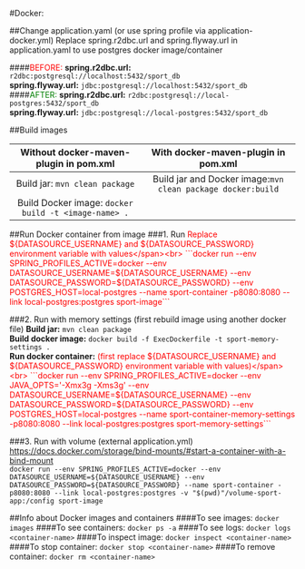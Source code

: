 #Docker:

##Change application.yaml (or use spring profile via application-docker.yml)
Replace spring.r2dbc.url and spring.flyway.url in application.yaml to use postgres docker image/container

####<span style="color:red">BEFORE:</span>
**spring.r2dbc.url:**
```r2dbc:postgresql://localhost:5432/sport_db```<br>
**spring.flyway.url:**
```jdbc:postgresql://localhost:5432/sport_db```
####<span style="color:green">AFTER:</span>
**spring.r2dbc.url:**
```r2dbc:postgresql://local-postgres:5432/sport_db```<br>
**spring.flyway.url:**
```jdbc:postgresql://local-postgres:5432/sport_db```

##Build images

|Without docker-maven-plugin in pom.xml| With docker-maven-plugin in pom.xml |
|:---:|:---:|
|Build jar: ```mvn clean package```| Build jar and Docker image:```mvn clean package docker:build``` |
|Build Docker image: ```docker build -t <image-name> .```||

##Run Docker container from image
###1. Run
<span style="color:red">Replace ${DATASOURCE_USERNAME} and ${DATASOURCE_PASSWORD} environment variable with values</span><br>
```docker run --env SPRING_PROFILES_ACTIVE=docker --env DATASOURCE_USERNAME=${DATASOURCE_USERNAME} --env DATASOURCE_PASSWORD=${DATASOURCE_PASSWORD} --env POSTGRES_HOST=local-postgres --name sport-container -p8080:8080 --link local-postgres:postgres sport-image```

###2. Run with memory settings (first rebuild image using another docker file)
**Build jar:** ```mvn clean package```<br>
**Build docker image:** ```docker build -f ExecDockerfile -t sport-memory-settings .```<br>
**Run docker container:**
<span style="color:red">(first replace ${DATASOURCE_USERNAME} and ${DATASOURCE_PASSWORD} environment variable with values)</span><br>
```docker run --env SPRING_PROFILES_ACTIVE=docker --env JAVA_OPTS='-Xmx3g -Xms3g' --env DATASOURCE_USERNAME=${DATASOURCE_USERNAME} --env DATASOURCE_PASSWORD=${DATASOURCE_PASSWORD} --env POSTGRES_HOST=local-postgres --name sport-container-memory-settings -p8080:8080 --link local-postgres:postgres sport-memory-settings```

###3. Run with volume (external application.yml)
https://docs.docker.com/storage/bind-mounts/#start-a-container-with-a-bind-mount <br>
```docker run --env SPRING_PROFILES_ACTIVE=docker --env DATASOURCE_USERNAME=${DATASOURCE_USERNAME} --env DATASOURCE_PASSWORD=${DATASOURCE_PASSWORD} --name sport-container -p8080:8080 --link local-postgres:postgres -v "$(pwd)"/volume-sport-app:/config sport-image```

##Info about Docker images and containers
####To see images:
```docker images```
####To see containers:
```docker ps -a```
####To see logs:
```docker logs <container-name>```
####To inspect image:
```docker inspect <container-name>```
####To stop container:
```docker stop <container-name>```
####To remove container:
```docker rm <container-name>```


